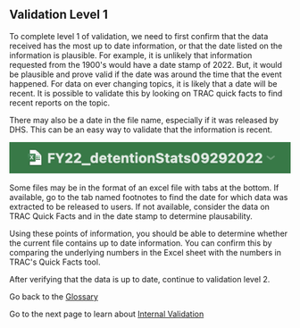 ## Validation Level 1
To complete level 1 of validation, we need to first confirm that the data received has the most up to date information, or that the date listed on the information is plausible. For example, it is unlikely that information requested from the 1900's would have a date stamp of 2022. But, it would be plausible and prove valid if the date was around the time that the event happened. For data on ever changing topics, it is likely that a date will be recent. It is possible to validate this by looking on TRAC quick facts to find recent reports on the topic. 

There may also be a date in the file name, especially if it was released by DHS. This can be an easy way to validate that the information is recent.

![Excel file name that contains date of data release](images/filedatevalidation.png)

Some files may be in the format of an excel file with tabs at the bottom. If available, go to the tab named footnotes to find the date for which data was extracted to be released to users. If not available, consider the data on TRAC Quick Facts and in the date stamp to determine plausability.

Using these points of information, you should be able to determine whether the current file contains up to date information. You can confirm this by comparing the underlying numbers in the Excel sheet with the numbers in TRAC's Quick Facts tool.

After verifying that the data is up to date, continue to validation level 2.

Go back to the [Glossary](Glossary.md)

Go to the next page to learn about [Internal Validation](Internal_Validation.md)